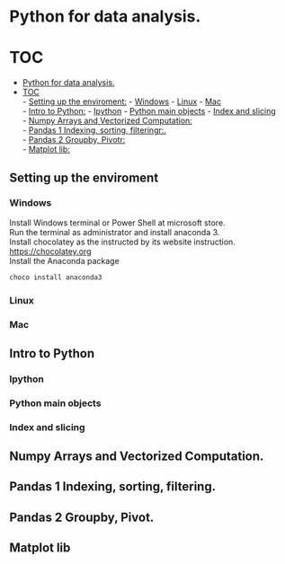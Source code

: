 Python for data analysis.  
==========================

# TOC

- [Python for data analysis.](#python-for-data-analysis)  
- [TOC](#toc)  
        - [Setting up the enviroment:](#setting-up-the-enviroment)
                - [Windows](#windows)
                - [Linux](#linux)
                - [Mac](#mac)  
        - [Intro to Python:](#intro-to-python)
                - [Ipython](#ipython)
                - [Python main objects](#python-main-objects)
                - [Index and slicing](#index-and-slicing)  
        - [Numpy Arrays and Vectorized Computation:](#numpy-arrays-and-vectorized-computation)  
        - [Pandas 1 Indexing, sorting, filteringr:.](#pandas-1-indexing-sorting-filtering)  
        - [Pandas 2  Groupby, Pivotr:](#pandas-2--groupby-pivot)  
        - [Matplot lib:](#matplot-lib)  

## Setting up the enviroment   

### Windows  

Install Windows terminal or Power Shell at microsoft store.  
Run the terminal as administrator and install anaconda 3.  
Install chocolatey as the instructed by its website instruction.  
https://chocolatey.org  
Install the Anaconda package  
```bash
choco install anaconda3
```
### Linux 

### Mac 

## Intro to Python   
### Ipython  
### Python main objects    
### Index and slicing  

## Numpy Arrays and Vectorized Computation.  

## Pandas 1 Indexing, sorting, filtering.  

## Pandas 2  Groupby, Pivot.  

## Matplot lib  


